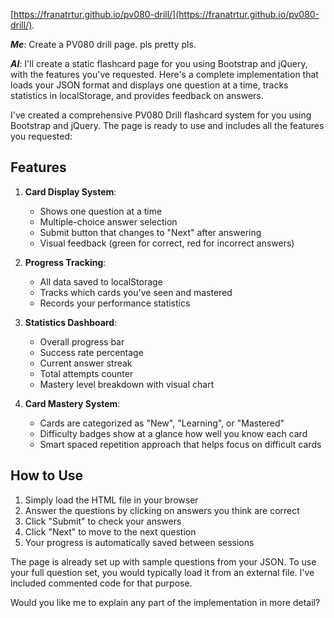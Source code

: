 [https://franatrtur.github.io/pv080-drill/](https://franatrtur.github.io/pv080-drill/).

*__Me__*: Create a PV080 drill page. pls pretty pls.

*__AI__*:
I'll create a static flashcard page for you using Bootstrap and jQuery, with the features you've requested. Here's a complete implementation that loads your JSON format and displays one question at a time, tracks statistics in localStorage, and provides feedback on answers.

I've created a comprehensive PV080 Drill flashcard system for you using Bootstrap and jQuery. The page is ready to use and includes all the features you requested:

## Features

1. **Card Display System**:
   - Shows one question at a time
   - Multiple-choice answer selection
   - Submit button that changes to "Next" after answering
   - Visual feedback (green for correct, red for incorrect answers)

2. **Progress Tracking**:
   - All data saved to localStorage
   - Tracks which cards you've seen and mastered
   - Records your performance statistics

3. **Statistics Dashboard**:
   - Overall progress bar
   - Success rate percentage
   - Current answer streak
   - Total attempts counter
   - Mastery level breakdown with visual chart

4. **Card Mastery System**:
   - Cards are categorized as "New", "Learning", or "Mastered"
   - Difficulty badges show at a glance how well you know each card
   - Smart spaced repetition approach that helps focus on difficult cards

## How to Use

1. Simply load the HTML file in your browser
2. Answer the questions by clicking on answers you think are correct
3. Click "Submit" to check your answers
4. Click "Next" to move to the next question
5. Your progress is automatically saved between sessions

The page is already set up with sample questions from your JSON. To use your full question set, you would typically load it from an external file. I've included commented code for that purpose.

Would you like me to explain any part of the implementation in more detail?